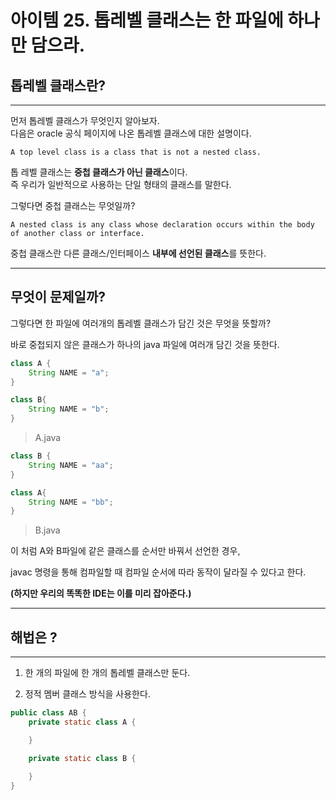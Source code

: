 # 아이템 25. 톱레벨 클래스는 한 파일에 하나만 담으라.


## 톱레벨 클래스란?
---

먼저 톱레벨 클래스가 무엇인지 알아보자.     
다음은 oracle 공식 페이지에 나온 톱레벨 클래스에 대한 설명이다.
```
A top level class is a class that is not a nested class.
```
 톱 레벨 클래스는 **중첩 클래스가 아닌 클래스**이다.    
즉 우리가 일반적으로 사용하는 단일 형태의 클래스를 말한다.

그렇다면 중첩 클래스는 무엇일까?
```
A nested class is any class whose declaration occurs within the body of another class or interface.
```
중첩 클래스란 다른 클래스/인터페이스 **내부에 선언된 클래스**를 뜻한다.

---
## 무엇이 문제일까?

그렇다면 한 파일에 여러개의 톱레벨 클래스가 담긴 것은 무엇을 뜻할까?

바로 중첩되지 않은 클래스가 하나의 java 파일에 여러개 담긴 것을 뜻한다.

```java
class A {
    String NAME = "a";
}

class B{
    String NAME = "b";
}
```
> A.java    


```java
class B {
    String NAME = "aa";
}

class A{
    String NAME = "bb";
}

```
> B.java    

이 처럼 A와 B파일에 같은 클래스를 순서만 바꿔서 선언한 경우,

javac 명령을 통해 컴파일할 때 컴파일 순서에 따라 동작이 달라질 수 있다고 한다.

**(하지만 우리의 똑똑한 IDE는 이를 미리 잡아준다.)**


---
## 해법은 ?
---

1. 한 개의 파일에 한 개의 톱레벨 클래스만 둔다.

2. 정적 멤버 클래스 방식을 사용한다.
```java
public class AB {
    private static class A {

    }

    private static class B {

    }
}